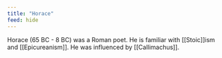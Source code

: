 ```yaml
---
title: "Horace"
feed: hide
---
```


Horace (65 BC - 8 BC) was a Roman poet. He is familiar with [[Stoic]]ism and [[Epicureanism]]. He was influenced by [[Callimachus]]. 